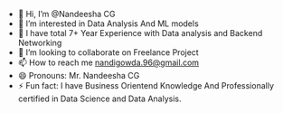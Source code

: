 - 👋 Hi, I’m @Nandeesha CG
- 👀 I’m interested in Data Analysis And ML models
- 🌱 I have total 7+ Year Experience with Data analysis and Backend Networking
- 💞️ I’m looking to collaborate on Freelance Project
- 📫 How to reach me nandigowda.96@gmail.com
- 😄 Pronouns: Mr. Nandeesha CG
- ⚡ Fun fact: I have Business Orientend Knowledge And Professionally certified in Data Science and Data Analysis.

<!---
NandiGowda003/NandiGowda003 is a ✨ special ✨ repository because its `README.md` (this file) appears on your GitHub profile.
You can click the Preview link to take a look at your changes.
--->
